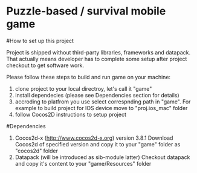 # Puzzle-based / survival mobile game


#How to set up this project

Project is shipped without third-party libraries, frameworks and datapack.
That actually means developer has to complete some setup after project checkout to
get software work.

Please follow these steps to build and run game on your machine:

1. clone project to your local directroy, let's call it "game"
2. install dependecies (please see Dependencies section for details)
3. accroding to platfrom you use select correspnding path in "game". 
    For example to build project for IOS device move to "proj.ios_mac" folder
4. follow Cocos2D instructions to setup project

#Dependencies

1. Cocos2d-x (http://www.cocos2d-x.org) version 3.8.1
  Download Cocos2d of specified version and copy it to your "game" folder as "cocos2d" folder
2. Datapack (will be introduced as sib-module latter)
  Checkout datapack and copy it's content to your "game/Resources" folder 



